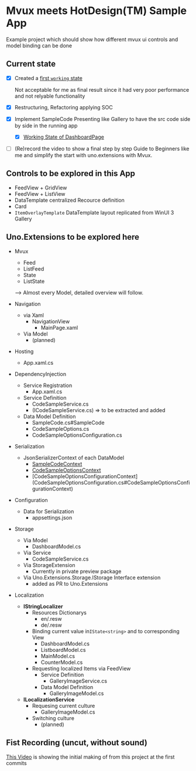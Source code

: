 # Mvux meets HotDesign(TM) Sample App

Example project which should show how different mvux ui controls and model binding can be done

## Current state

- [x] Created a [first `working` state](https://github.com/DevTKSS/UnoHotDesignApp1/commit/9f6479fa37901a0478bbc9e1c3e92221223ce4d0)

  Not acceptable for me as final result since it had very poor performance and not relyable functionality

- [x] Restructuring, Refactoring applying SOC
- [x] Implement SampleCode Presenting like Gallery to have the src code side by side in the running app
  - [x] [Working State of DashboardPage](https://github.com/DevTKSS/UnoHotDesignApp1/commit/98fa25af8f23bb27c2dccac39d9248f3fc7254dd)
- [ ] (Re)record the video to show a final step by step Guide to Beginners like me and simplify the start with uno.extensions with Mvux.

## Controls to be explored in this App

- FeedView + GridView
- FeedView + ListView
- DataTemplate centralized Recource definition
- Card
- `ItemOverlayTemplate` DataTemplate layout replicated from WinUI 3 Gallery

## Uno.Extensions to be explored here

- Mvux
  - Feed
  - ListFeed
  - State
  - ListState

  --> Almost every Model, detailed overview will follow.

- Navigation
  - via Xaml
    - NavigationView
      - MainPage.xaml
  - Via Model
    - (planned)

- Hosting
  - App.xaml.cs

- DependencyInjection
  - Service Registration
      - App.xaml.cs
  - Service Definition
    - CodeSampleService.cs
    - (ICodeSampleService.cs) => to be extracted and added
  - Data Model Definition
    - SampleCode.cs#SampleCode
    - CodeSampleOptions.cs
    - CodeSampleOptionsConfiguration.cs

- Serialization
  - JsonSerializerContext of each DataModel
    - [SampleCodeContext](SampleCode.cs#SampleCodeContext)
    - [CodeSampleOptionsContext](CodeSampleOptions.cs#SampleCodeContext)
    - [CodeSampleOptionsConfigurationContext] (CodeSampleOptionsConfiguration.cs#CodeSampleOptionsConfigurationContext)

- Configuration
  - Data for Serialization
    - appsettings.json

- Storage
  - Via Model
    - DashboardModel.cs
  - Via Service
    - CodeSampleService.cs
  - Via StorageExtension
    - Currently in private preview package
  - Via Uno.Extensions.Storage.IStorage Interface extension
    - added as PR to Uno.Extensions

- Localization
  - **IStringLocalizer**
    - Resources Dictionarys
      - en/.resw
      - de/.resw
    - Binding current value in`IState<string>` and to corresponding View
      - DashboardModel.cs
      - ListboardModel.cs
      - MainModel.cs
      - CounterModel.cs
    - Requesting localized Items via FeedView
      - Service Definition
        - GalleryImageService.cs
      - Data Model Definition
        - GalleryImageModel.cs
  - **ILocalizationService**
    - Requesing current culture
      - GalleryImageModel.cs
    - Switching culture
      - (planned)

## Fist Recording (uncut, without sound)

[This Video](https://technischekonstruktion-my.sharepoint.com/:v:/g/personal/info_technische-konstruktion_com/EQyOpS6sImZJmLd83Nn_q6IBb1dfIqudJHjEMebV5PCYqA?e=0EIBcw) is showing the initial making of from this project at the first commits

